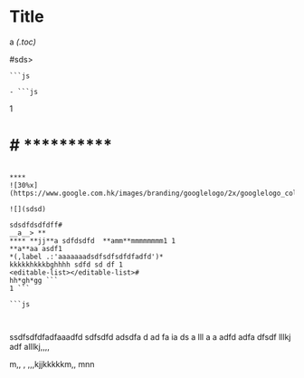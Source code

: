 # Title
a
*(.toc)*
> 
>
#sds> 
 ```
```js

```
```
- ```js

```
1 
# # **********
> ```js[]()

```[]()
****
![30%x](https://www.google.com.hk/images/branding/googlelogo/2x/googlelogo_color_272x92dp.png)

![](sdsd)

sdsdfdsdfdff# 
__a__> **
**** **jj**a sdfdsdfd  **amm**mmmmmmmm1 1 
**a**aa asdf1 
*(,label .:'aaaaaaadsdfsdfsdfdfadfd')*
kkkkkhkkkbghhhh sdfd sd df 1 
<editable-list></editable-list># 
hh*gh*gg ```
1 ```

```js
```
```js

```
```js

```
  ssdfsdfdfadfaaadfd 
  sdfsdfd adsdfa d ad fa ia ds a lll a a adfd adfa dfsdf lllkj adf alllkj,,,,
    <p is="word-count">m,,  ,  ,,,kjjkkkkkm,, mnn</p>
